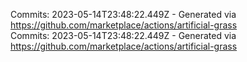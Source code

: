 Commits: 2023-05-14T23:48:22.449Z - Generated via https://github.com/marketplace/actions/artificial-grass
<br>
Commits: 2023-05-14T23:48:22.449Z - Generated via https://github.com/marketplace/actions/artificial-grass
<br>
